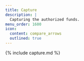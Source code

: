 ```yaml
---
title: Capture
description: |
  Capturing the authorized funds.
menu_order: 1600
icon:
  content: compare_arrows
  outlined: true
---
```


{% include capture.md %}
